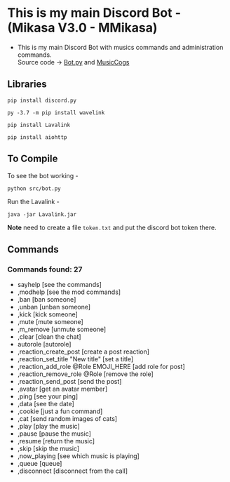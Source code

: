 # This is my main Discord Bot - (Mikasa V3.0 - MMikasa) 
- This is my main Discord Bot with musics commands and administration commands.<br>
Source code -> <a href="https://github.com/vLeeH/mmikasa-bot/blob/main/src/bot.py">Bot.py</a> and <a href="https://github.com/vLeeH/mmikasa-bot/blob/main/src/cogs/Music.py">MusicCogs</a>

## Libraries
```
pip install discord.py
```
```
py -3.7 -m pip install wavelink
```
```
pip install Lavalink
```
```
pip install aiohttp
```

## To Compile 

To see the bot working - 
```
python src/bot.py
```

Run the Lavalink - 
```
java -jar Lavalink.jar
```

**Note** need to create a file `token.txt` and put the discord bot token there.
## Commands 

### Commands found: 27
- sayhelp [see the commands]
- ,modhelp [see the mod commands]
- ,ban [ban someone]
- ,unban [unban someone]
- ,kick [kick someone]
- ,mute [mute someone]
- ,m_remove [unmute someone]
- ,clear [clean the chat]
- autorole [autorole]
- ,reaction_create_post [create a post reaction]
- ,reaction_set_title "New title" [set a title]
- ,reaction_add_role @Role EMOJI_HERE [add role for post]
- ,reaction_remove_role @Role [remove the role]
- ,reaction_send_post [send the post]
- ,avatar [get an avatar member]
- ,ping [see your ping]
- ,data [see the date]
- ,cookie [just a fun command]
- ,cat [send random images of cats]
- ,play [play the music]
- ,pause [pause the music]
- ,resume [return the music]
- ,skip [skip the music]
- ,now_playing [see which music is playing]
- ,queue [queue]
- ,disconnect [disconnect from the call]
